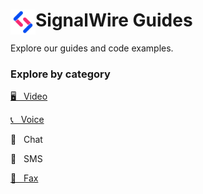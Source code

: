 # <img src=".files/swlogo.png" width=40 align="left"> SignalWire Guides

Explore our guides and code examples.

### Explore by category

  [🖥 &nbsp; Video](./Video)
  
  [📞 &nbsp; Voice](./Voice)
  
  💬 &nbsp; Chat
  
  💬 &nbsp; SMS
  
  [📠 &nbsp; Fax](./Fax)  

